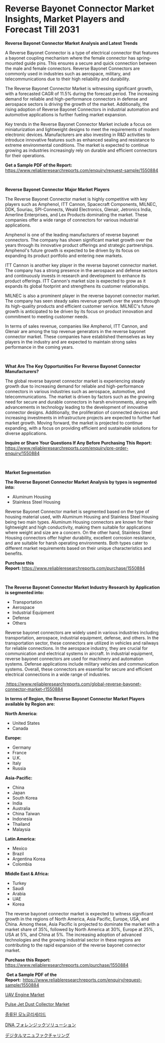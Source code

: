 <p><h1>Reverse Bayonet Connector Market Insights, Market Players and Forecast Till 2031</h1></p><p><strong>Reverse Bayonet Connector Market Analysis and Latest Trends</strong></p>
<p><p>A Reverse Bayonet Connector is a type of electrical connector that features a bayonet coupling mechanism where the female connector has spring-mounted guide pins. This ensures a secure and quick connection between the male and female connectors. Reverse Bayonet Connectors are commonly used in industries such as aerospace, military, and telecommunications due to their high reliability and durability.</p><p>The Reverse Bayonet Connector Market is witnessing significant growth, with a forecasted CAGR of 11.5% during the forecast period. The increasing demand for reliable and high-performance connectors in defense and aerospace sectors is driving the growth of the market. Additionally, the rising adoption of Reverse Bayonet Connectors in industrial automation and automotive applications is further fueling market expansion.</p><p>Key trends in the Reverse Bayonet Connector Market include a focus on miniaturization and lightweight designs to meet the requirements of modern electronic devices. Manufacturers are also investing in R&D activities to introduce innovative features such as enhanced sealing and resistance to extreme environmental conditions. The market is expected to continue growing as industries increasingly rely on durable and efficient connectors for their operations.</p></p>
<p><strong>Get a Sample PDF of the Report:&nbsp;</strong> <a href="https://www.reliableresearchreports.com/enquiry/request-sample/1550884">https://www.reliableresearchreports.com/enquiry/request-sample/1550884</a></p>
<p>&nbsp;</p>
<p><strong>Reverse Bayonet Connector Major Market Players</strong></p>
<p><p>The Reverse Bayonet Connector market is highly competitive with key players such as Amphenol, ITT Cannon, Spacecraft Components, MILNEC, DDK, Souriau, SPI-Connects, Weald Electronics, Glenair, Jetronics India, Amerline Enterprises, and Lex Products dominating the market. These companies offer a wide range of connectors for various industrial applications.</p><p>Amphenol is one of the leading manufacturers of reverse bayonet connectors. The company has shown significant market growth over the years through its innovative product offerings and strategic partnerships. Amphenol's future growth is expected to be driven by its focus on expanding its product portfolio and entering new markets.</p><p>ITT Cannon is another key player in the reverse bayonet connector market. The company has a strong presence in the aerospace and defense sectors and continuously invests in research and development to enhance its product offerings. ITT Cannon's market size is expected to grow as it expands its global footprint and strengthens its customer relationships.</p><p>MILNEC is also a prominent player in the reverse bayonet connector market. The company has seen steady sales revenue growth over the years through its high-quality products and efficient customer service. MILNEC's future growth is anticipated to be driven by its focus on product innovation and commitment to meeting customer needs.</p><p>In terms of sales revenue, companies like Amphenol, ITT Cannon, and Glenair are among the top revenue generators in the reverse bayonet connector market. These companies have established themselves as key players in the industry and are expected to maintain strong sales performance in the coming years.</p></p>
<p>&nbsp;</p>
<p><strong>What Are The Key Opportunities For Reverse Bayonet Connector Manufacturers?</strong></p>
<p><p>The global reverse bayonet connector market is experiencing steady growth due to increasing demand for reliable and high-performance connectors in various industries such as aerospace, automotive, and telecommunications. The market is driven by factors such as the growing need for secure and durable connectors in harsh environments, along with advancements in technology leading to the development of innovative connector designs. Additionally, the proliferation of connected devices and increasing investments in infrastructure projects are expected to further fuel market growth. Moving forward, the market is projected to continue expanding, with a focus on providing efficient and sustainable solutions for diverse applications.</p></p>
<p><strong>Inquire or Share Your Questions If Any Before Purchasing This Report:</strong> <a href="https://www.reliableresearchreports.com/enquiry/pre-order-enquiry/1550884">https://www.reliableresearchreports.com/enquiry/pre-order-enquiry/1550884</a></p>
<p>&nbsp;</p>
<p><strong>Market Segmentation</strong></p>
<p><strong>The Reverse Bayonet Connector Market Analysis by types is segmented into:</strong></p>
<p><ul><li>Aluminum Housing</li><li>Stainless Steel Housing</li></ul></p>
<p><p>Reverse Bayonet Connector market is segmented based on the type of housing material used, with Aluminum Housing and Stainless Steel Housing being two main types. Aluminum Housing connectors are known for their lightweight and high conductivity, making them suitable for applications where weight and size are a concern. On the other hand, Stainless Steel Housing connectors offer higher durability, excellent corrosion resistance, and are suitable for harsh operating environments. Both types cater to different market requirements based on their unique characteristics and benefits.</p></p>
<p><strong>Purchase this Report:&nbsp;</strong><a href="https://www.reliableresearchreports.com/purchase/1550884">https://www.reliableresearchreports.com/purchase/1550884</a></p>
<p>&nbsp;</p>
<p><strong>The Reverse Bayonet Connector Market Industry Research by Application is segmented into:</strong></p>
<p><ul><li>Transportation</li><li>Aerospace</li><li>Industrial Equipment</li><li>Defense</li><li>Others</li></ul></p>
<p><p>Reverse bayonet connectors are widely used in various industries including transportation, aerospace, industrial equipment, defense, and others. In the transportation sector, these connectors are utilized in vehicles and railways for reliable connections. In the aerospace industry, they are crucial for communication and electrical systems in aircraft. In industrial equipment, reverse bayonet connectors are used for machinery and automation systems. Defense applications include military vehicles and communication systems. Overall, these connectors are essential for secure and efficient electrical connections in a wide range of industries.</p></p>
<p><a href="https://www.reliableresearchreports.com/global-reverse-bayonet-connector-market-r1550884">&nbsp;https://www.reliableresearchreports.com/global-reverse-bayonet-connector-market-r1550884</a></p>
<p><strong>In terms of Region, the Reverse Bayonet Connector Market Players available by Region are:</strong></p>
<p>
    <p> <strong> North America: </strong>
        <ul>
            <li>United States</li>
            <li>Canada</li>
        </ul>
        </p> 
    <p> <strong> Europe: </strong>
        <ul>
            <li>Germany</li>
            <li>France</li>
            <li>U.K.</li>
            <li>Italy</li>
            <li>Russia</li>
        </ul>
        </p> 
    <p> <strong> Asia-Pacific: </strong>
        <ul>
            <li>China</li>
            <li>Japan</li>
            <li>South Korea</li>
            <li>India</li>
            <li>Australia</li>
            <li>China Taiwan</li>
            <li>Indonesia</li>
            <li>Thailand</li>
            <li>Malaysia</li>
        </ul>
        </p> 
    <p> <strong> Latin America: </strong>
        <ul>
            <li>Mexico</li>
            <li>Brazil</li>
            <li>Argentina Korea</li>
            <li>Colombia</li>
        </ul>
        </p> 
    <p> <strong> Middle East & Africa: </strong>
        <ul>
            <li>Turkey</li>
            <li>Saudi</li>
            <li>Arabia</li>
            <li>UAE</li>
            <li>Korea</li>
        </ul>
    </p>
    </p>
<p><p>The reverse bayonet connector market is expected to witness significant growth in the regions of North America, Asia Pacific, Europe, USA, and China. Among these, Asia Pacific is projected to dominate the market with a market share of 35%, followed by North America at 30%, Europe at 25%, USA at 5%, and China at 5%. The increasing adoption of advanced technologies and the growing industrial sector in these regions are contributing to the rapid expansion of the reverse bayonet connector market.</p></p>
<p><strong>Purchase this Report: </strong><a href="https://www.reliableresearchreports.com/purchase/1550884">https://www.reliableresearchreports.com/purchase/1550884</a></p>
<p>&nbsp;<strong>Get a Sample PDF of the Report:&nbsp;&nbsp;</strong><a href="https://www.reliableresearchreports.com/enquiry/request-sample/1550884">https://www.reliableresearchreports.com/enquiry/request-sample/1550884</a></p>
<p><strong></strong></p>
<p><p><a href="https://github.com/zjyglelu/Market-Research-Report-List-2/blob/main/uav-engine-market.md">UAV Engine Market</a></p><p><a href="https://github.com/elizabethdagraca/Market-Research-Report-List-2/blob/main/pulse-jet-dust-collector-market.md">Pulse Jet Dust Collector Market</a></p><p><a href="https://github.com/lzuwsfreyoq70/Market-Research-Report-List-1/blob/main/201153825018.md">증류된 모노글리세리드</a></p><p><a href="https://github.com/vtbvgl20191192/Market-Research-Report-List-1/blob/main/645247727180.md">DNA フォレンジックソリューション</a></p><p><a href="https://github.com/avwofrml53535/Market-Research-Report-List-1/blob/main/165371027179.md">デジタルマニュファクチャリング</a></p></p>